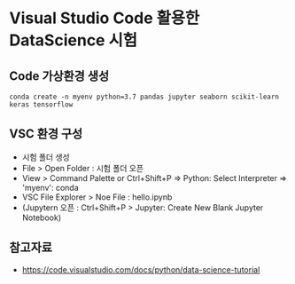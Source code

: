 # Visual Studio Code 활용한 DataScience 시험

## Code 가상환경 생성
```
conda create -n myenv python=3.7 pandas jupyter seaborn scikit-learn keras tensorflow
```

## VSC 환경 구성
- 시험 폴더 생성
- File > Open Folder : 시험 폴더 오픈
- View > Command Palette or Ctrl+Shift+P => Python: Select Interpreter => 'myenv': conda
- VSC File Explorer > Noe File : hello.ipynb
- (Jupytern 오픈 : Ctrl+Shift+P > Jupyter: Create New Blank Jupyter Notebook)

##

## 참고자료
- https://code.visualstudio.com/docs/python/data-science-tutorial
